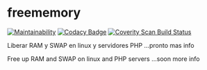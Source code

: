 # freememory
[![Maintainability](https://api.codeclimate.com/v1/badges/682c6f8779152e3d5895/maintainability)](https://codeclimate.com/github/carlosnewmusic/freememory/maintainability)
[![Codacy Badge](https://api.codacy.com/project/badge/Grade/3827b1b2b4714c818f345ce53b36874c)](https://www.codacy.com/app/carlosnewmusic/freememory?utm_source=github.com&amp;utm_medium=referral&amp;utm_content=carlosnewmusic/freememory&amp;utm_campaign=Badge_Grade)
<a href="https://scan.coverity.com/projects/carlosnewmusic-freememory">
  <img alt="Coverity Scan Build Status"
       src="https://scan.coverity.com/projects/21072/badge.svg"/>
</a>

Liberar RAM y SWAP en linux y servidores PHP
...pronto mas info

Free up RAM and SWAP on linux and PHP servers
...soon more info

